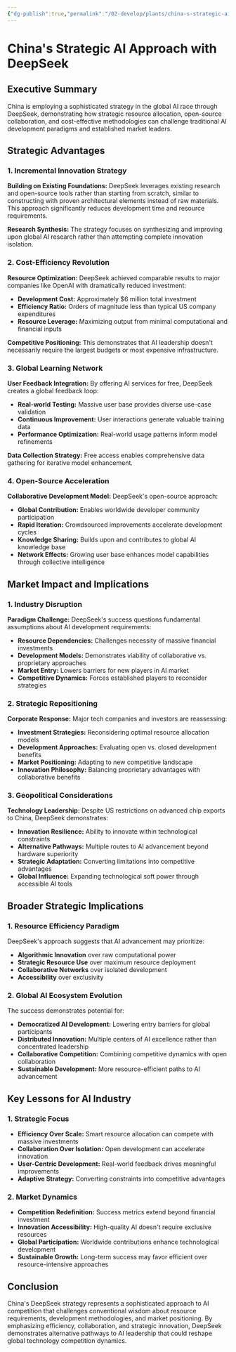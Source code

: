 ```yaml
---
{"dg-publish":true,"permalink":"/02-develop/plants/china-s-strategic-ai-approach-with-deep-seek/","title":"China's Strategic AI Approach with DeepSeek","tags":["ai","deepseek","china","ai-competition","cost-efficiency","open-source"]}
---
```



# China's Strategic AI Approach with DeepSeek

## Executive Summary
China is employing a sophisticated strategy in the global AI race through DeepSeek, demonstrating how strategic resource allocation, open-source collaboration, and cost-effective methodologies can challenge traditional AI development paradigms and established market leaders.

## Strategic Advantages

### 1. Incremental Innovation Strategy
**Building on Existing Foundations:** DeepSeek leverages existing research and open-source tools rather than starting from scratch, similar to constructing with proven architectural elements instead of raw materials. This approach significantly reduces development time and resource requirements.

**Research Synthesis:** The strategy focuses on synthesizing and improving upon global AI research rather than attempting complete innovation isolation.

### 2. Cost-Efficiency Revolution
**Resource Optimization:** DeepSeek achieved comparable results to major companies like OpenAI with dramatically reduced investment:
- **Development Cost:** Approximately $6 million total investment
- **Efficiency Ratio:** Orders of magnitude less than typical US company expenditures
- **Resource Leverage:** Maximizing output from minimal computational and financial inputs

**Competitive Positioning:** This demonstrates that AI leadership doesn't necessarily require the largest budgets or most expensive infrastructure.

### 3. Global Learning Network
**User Feedback Integration:** By offering AI services for free, DeepSeek creates a global feedback loop:
- **Real-world Testing:** Massive user base provides diverse use-case validation
- **Continuous Improvement:** User interactions generate valuable training data
- **Performance Optimization:** Real-world usage patterns inform model refinements

**Data Collection Strategy:** Free access enables comprehensive data gathering for iterative model enhancement.

### 4. Open-Source Acceleration
**Collaborative Development Model:** DeepSeek's open-source approach:
- **Global Contribution:** Enables worldwide developer community participation
- **Rapid Iteration:** Crowdsourced improvements accelerate development cycles
- **Knowledge Sharing:** Builds upon and contributes to global AI knowledge base
- **Network Effects:** Growing user base enhances model capabilities through collective intelligence

## Market Impact and Implications

### 1. Industry Disruption
**Paradigm Challenge:** DeepSeek's success questions fundamental assumptions about AI development requirements:
- **Resource Dependencies:** Challenges necessity of massive financial investments
- **Development Models:** Demonstrates viability of collaborative vs. proprietary approaches
- **Market Entry:** Lowers barriers for new players in AI market
- **Competitive Dynamics:** Forces established players to reconsider strategies

### 2. Strategic Repositioning
**Corporate Response:** Major tech companies and investors are reassessing:
- **Investment Strategies:** Reconsidering optimal resource allocation models
- **Development Approaches:** Evaluating open vs. closed development benefits
- **Market Positioning:** Adapting to new competitive landscape
- **Innovation Philosophy:** Balancing proprietary advantages with collaborative benefits

### 3. Geopolitical Considerations
**Technology Leadership:** Despite US restrictions on advanced chip exports to China, DeepSeek demonstrates:
- **Innovation Resilience:** Ability to innovate within technological constraints
- **Alternative Pathways:** Multiple routes to AI advancement beyond hardware superiority
- **Strategic Adaptation:** Converting limitations into competitive advantages
- **Global Influence:** Expanding technological soft power through accessible AI tools

## Broader Strategic Implications

### 1. Resource Efficiency Paradigm
DeepSeek's approach suggests that AI advancement may prioritize:
- **Algorithmic Innovation** over raw computational power
- **Strategic Resource Use** over maximum resource deployment
- **Collaborative Networks** over isolated development
- **Accessibility** over exclusivity

### 2. Global AI Ecosystem Evolution
The success demonstrates potential for:
- **Democratized AI Development:** Lowering entry barriers for global participants
- **Distributed Innovation:** Multiple centers of AI excellence rather than concentrated leadership
- **Collaborative Competition:** Combining competitive dynamics with open collaboration
- **Sustainable Development:** More resource-efficient paths to AI advancement

## Key Lessons for AI Industry

### 1. Strategic Focus
- **Efficiency Over Scale:** Smart resource allocation can compete with massive investments
- **Collaboration Over Isolation:** Open development can accelerate innovation
- **User-Centric Development:** Real-world feedback drives meaningful improvements
- **Adaptive Strategy:** Converting constraints into competitive advantages

### 2. Market Dynamics
- **Competition Redefinition:** Success metrics extend beyond financial investment
- **Innovation Accessibility:** High-quality AI doesn't require exclusive resources
- **Global Participation:** Worldwide contributions enhance technological development
- **Sustainable Growth:** Long-term success may favor efficient over resource-intensive approaches

## Conclusion
China's DeepSeek strategy represents a sophisticated approach to AI competition that challenges conventional wisdom about resource requirements, development methodologies, and market positioning. By emphasizing efficiency, collaboration, and strategic innovation, DeepSeek demonstrates alternative pathways to AI leadership that could reshape global technology competition dynamics.
